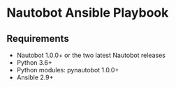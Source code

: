 # Nautobot Ansible Playbook

## Requirements

- Nautobot 1.0.0+ or the two latest Nautobot releases
- Python 3.6+
- Python modules: pynautobot 1.0.0+
- Ansible 2.9+